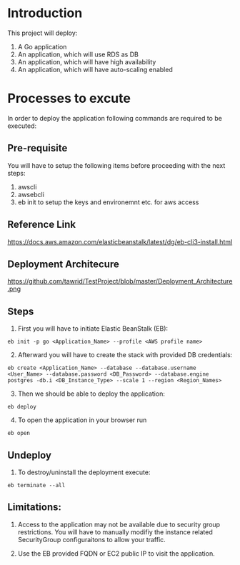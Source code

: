 # Introduction

This project will deploy:
1. A Go application 
2. An application, which will use RDS as DB
3. An application, which will have high availability
4. An application, which will have auto-scaling enabled

# Processes to excute

In order to deploy the application following commands are required to be executed:


## Pre-requisite

You will have to setup the following items before proceeding with the next steps:
1. awscli 
2. awsebcli 
3. eb init to setup the keys and environemnt etc. for aws access

## Reference Link 
https://docs.aws.amazon.com/elasticbeanstalk/latest/dg/eb-cli3-install.html

## Deployment Architecure 
https://github.com/tawrid/TestProject/blob/master/Deployment_Architecture.png

## Steps

1. First you will have to initiate Elastic BeanStalk (EB):

```eb init -p go <Application_Name> --profile <AWS profile name>```

2. Afterward you will have to create the stack with provided DB credentials:

```eb create <Application_Name> --database --database.username <User_Name> --database.password <DB_Password> --database.engine postgres -db.i <DB_Instance_Type> --scale 1 --region <Region_Names>```

3. Then we should be able to deploy the application:

```eb deploy```

4. To open the application in your browser run 

```eb open```

## Undeploy
1. To destroy/uninstall the deployment execute:

```eb terminate --all```

## Limitations:
1. Access to the application may not be available due to security group restrictions. You will have to manually modifiy the instance related SecurityGroup configuraitons to allow your traffic.

2. Use the EB provided FQDN or EC2 public IP to visit the application.
